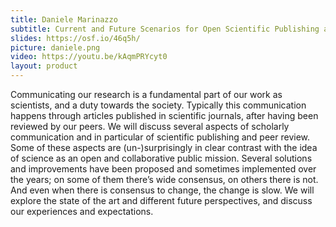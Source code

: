 ```yaml
---
title: Daniele Marinazzo
subtitle: Current and Future Scenarios for Open Scientific Publishing and Reviewing
slides: https://osf.io/46q5h/
picture: daniele.png
video: https://youtu.be/kAqmPRYcyt0
layout: product
---
```

Communicating our research is a fundamental part of our work as scientists, and a duty towards the society. Typically this communication happens through articles published in scientific journals, after having been reviewed by our peers. We will discuss several aspects of scholarly communication and in particular of scientific publishing and peer review. Some of these aspects are (un-)surprisingly in clear contrast with the idea of science as an open and collaborative public mission. Several solutions and improvements have been proposed and sometimes implemented over the years; on some of them there’s wide consensus, on others there is not. And even when there is consensus to change, the change is slow. We will explore the state of the art and different future perspectives, and discuss our experiences and expectations.
